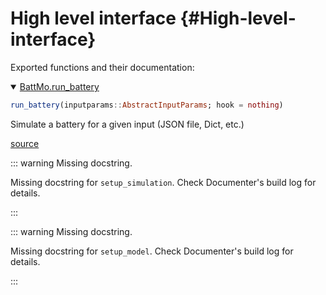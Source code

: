 
# High level interface {#High-level-interface}

Exported functions and their documentation:
<details class='jldocstring custom-block' open>
<summary><a id='BattMo.run_battery' href='#BattMo.run_battery'><span class="jlbinding">BattMo.run_battery</span></a> <Badge type="info" class="jlObjectType jlFunction" text="Function" /></summary>



```julia
run_battery(inputparams::AbstractInputParams; hook = nothing)
```


Simulate a battery for a given input (JSON file, Dict, etc.)


[source](https://github.com/BattMoTeam/BattMo.jl/blob/ddaba138e13691209630f6808eee8d36be7bdaed/src/setup/model_setup.jl#L13-L17)

</details>


::: warning Missing docstring.

Missing docstring for `setup_simulation`. Check Documenter&#39;s build log for details.

:::

::: warning Missing docstring.

Missing docstring for `setup_model`. Check Documenter&#39;s build log for details.

:::
